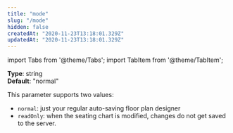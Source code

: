 ```yaml
---
title: "mode"
slug: "/mode"
hidden: false
createdAt: "2020-11-23T13:18:01.329Z"
updatedAt: "2020-11-23T13:18:01.329Z"
---
```


import Tabs from '@theme/Tabs';
import TabItem from '@theme/TabItem';

**Type**: string  
**Default**: "normal"  

This parameter supports two values:
* `normal`: just your regular auto-saving floor plan designer
* `readOnly`: when the seating chart is modified, changes do not get saved to the server.
